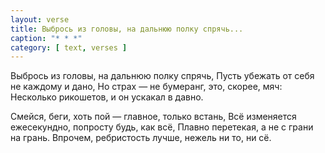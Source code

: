 ```yaml
---
layout: verse
title: Выбрось из головы, на дальнюю полку спрячь...
caption: "* * *"
category: [ text, verses ]
---
```

Выбрось из головы, на дальнюю полку спрячь,
Пусть убежать от себя не каждому и дано,
Но страх — не бумеранг, это, скорее, мяч:
Несколько рикошетов, и он ускакал в давно.

Смейся, беги, хоть пой — главное, только встань,
Всё изменяется ежесекундно, попросту будь, как всё,
Плавно перетекая, а не с грани на грань.
Впрочем, ребристость лучше, нежель ни то, ни сё.
